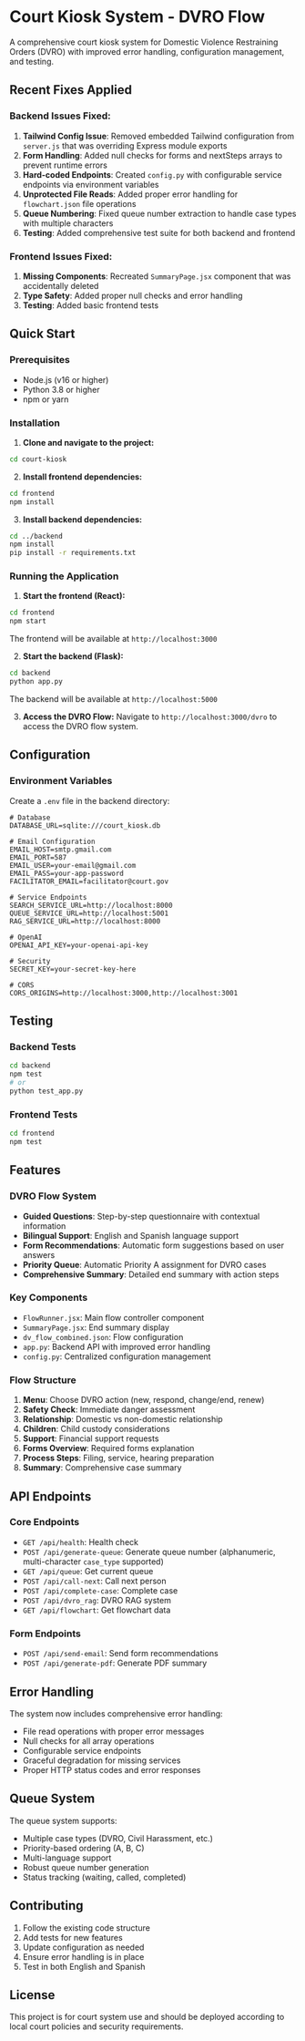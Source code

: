 # Court Kiosk System - DVRO Flow

A comprehensive court kiosk system for Domestic Violence Restraining Orders (DVRO) with improved error handling, configuration management, and testing.

## Recent Fixes Applied

### Backend Issues Fixed:
1. **Tailwind Config Issue**: Removed embedded Tailwind configuration from `server.js` that was overriding Express module exports
2. **Form Handling**: Added null checks for forms and nextSteps arrays to prevent runtime errors
3. **Hard-coded Endpoints**: Created `config.py` with configurable service endpoints via environment variables
4. **Unprotected File Reads**: Added proper error handling for `flowchart.json` file operations
5. **Queue Numbering**: Fixed queue number extraction to handle case types with multiple characters
6. **Testing**: Added comprehensive test suite for both backend and frontend

### Frontend Issues Fixed:
1. **Missing Components**: Recreated `SummaryPage.jsx` component that was accidentally deleted
2. **Type Safety**: Added proper null checks and error handling
3. **Testing**: Added basic frontend tests

## Quick Start

### Prerequisites
- Node.js (v16 or higher)
- Python 3.8 or higher
- npm or yarn

### Installation

1. **Clone and navigate to the project:**
```bash
cd court-kiosk
```

2. **Install frontend dependencies:**
```bash
cd frontend
npm install
```

3. **Install backend dependencies:**
```bash
cd ../backend
npm install
pip install -r requirements.txt
```

### Running the Application

1. **Start the frontend (React):**
```bash
cd frontend
npm start
```
The frontend will be available at `http://localhost:3000`

2. **Start the backend (Flask):**
```bash
cd backend
python app.py
```
The backend will be available at `http://localhost:5000`

3. **Access the DVRO Flow:**
Navigate to `http://localhost:3000/dvro` to access the DVRO flow system.

## Configuration

### Environment Variables

Create a `.env` file in the backend directory:

```env
# Database
DATABASE_URL=sqlite:///court_kiosk.db

# Email Configuration
EMAIL_HOST=smtp.gmail.com
EMAIL_PORT=587
EMAIL_USER=your-email@gmail.com
EMAIL_PASS=your-app-password
FACILITATOR_EMAIL=facilitator@court.gov

# Service Endpoints
SEARCH_SERVICE_URL=http://localhost:8000
QUEUE_SERVICE_URL=http://localhost:5001
RAG_SERVICE_URL=http://localhost:8000

# OpenAI
OPENAI_API_KEY=your-openai-api-key

# Security
SECRET_KEY=your-secret-key-here

# CORS
CORS_ORIGINS=http://localhost:3000,http://localhost:3001
```

## Testing

### Backend Tests
```bash
cd backend
npm test
# or
python test_app.py
```

### Frontend Tests
```bash
cd frontend
npm test
```

## Features

### DVRO Flow System
- **Guided Questions**: Step-by-step questionnaire with contextual information
- **Bilingual Support**: English and Spanish language support
- **Form Recommendations**: Automatic form suggestions based on user answers
- **Priority Queue**: Automatic Priority A assignment for DVRO cases
- **Comprehensive Summary**: Detailed end summary with action steps

### Key Components
- `FlowRunner.jsx`: Main flow controller component
- `SummaryPage.jsx`: End summary display
- `dv_flow_combined.json`: Flow configuration
- `app.py`: Backend API with improved error handling
- `config.py`: Centralized configuration management

### Flow Structure
1. **Menu**: Choose DVRO action (new, respond, change/end, renew)
2. **Safety Check**: Immediate danger assessment
3. **Relationship**: Domestic vs non-domestic relationship
4. **Children**: Child custody considerations
5. **Support**: Financial support requests
6. **Forms Overview**: Required forms explanation
7. **Process Steps**: Filing, service, hearing preparation
8. **Summary**: Comprehensive case summary

## API Endpoints

### Core Endpoints
- `GET /api/health`: Health check
- `POST /api/generate-queue`: Generate queue number (alphanumeric, multi-character `case_type` supported)
- `GET /api/queue`: Get current queue
- `POST /api/call-next`: Call next person
- `POST /api/complete-case`: Complete case
- `POST /api/dvro_rag`: DVRO RAG system
- `GET /api/flowchart`: Get flowchart data

### Form Endpoints
- `POST /api/send-email`: Send form recommendations
- `POST /api/generate-pdf`: Generate PDF summary

## Error Handling

The system now includes comprehensive error handling:
- File read operations with proper error messages
- Null checks for all array operations
- Configurable service endpoints
- Graceful degradation for missing services
- Proper HTTP status codes and error responses

## Queue System

The queue system supports:
- Multiple case types (DVRO, Civil Harassment, etc.)
- Priority-based ordering (A, B, C)
- Multi-language support
- Robust queue number generation
- Status tracking (waiting, called, completed)

## Contributing

1. Follow the existing code structure
2. Add tests for new features
3. Update configuration as needed
4. Ensure error handling is in place
5. Test in both English and Spanish

## License

This project is for court system use and should be deployed according to local court policies and security requirements.
